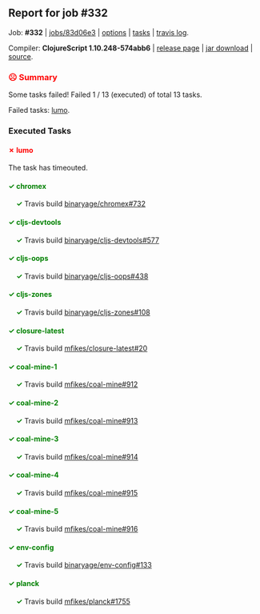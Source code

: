 ## Report for job #332

Job: **#332** | [jobs/83d06e3](https://github.com/cljs-oss/canary/commit/83d06e3f5adceec2865ca10378761d6f14614aba) | [options](options.edn) | [tasks](tasks.edn) | [travis log](https://travis-ci.org/cljs-oss/canary/builds/359698927).

Compiler: **ClojureScript 1.10.248-574abb6** | [release page](https://github.com/cljs-oss/canary/releases/tag/r1.10.248-574abb6) | [jar download](https://github.com/cljs-oss/canary/releases/download/r1.10.248-574abb6/clojurescript-1.10.248-574abb6.jar) | [source](https://github.com/clojure/clojurescript/commit/574abb67d3b2fc5f357cbaeaf28386266e2405ff).

### <b style='color:red'>☹ Summary</b>

Some tasks failed! Failed 1 / 13 (executed) of total 13 tasks.

Failed tasks: [lumo](#-lumo).

### Executed Tasks

#### <b style='color:red'>&#x2717; lumo</b>
The task has timeouted.

#### <b style='color:green'>&#x2713; chromex</b>
&nbsp;&nbsp;&nbsp;&nbsp;<b style='color:green'>&#x2713;</b> Travis build [binaryage/chromex#732](https://travis-ci.org/binaryage/chromex/builds/359699771)<br>

#### <b style='color:green'>&#x2713; cljs-devtools</b>
&nbsp;&nbsp;&nbsp;&nbsp;<b style='color:green'>&#x2713;</b> Travis build [binaryage/cljs-devtools#577](https://travis-ci.org/binaryage/cljs-devtools/builds/359699773)<br>

#### <b style='color:green'>&#x2713; cljs-oops</b>
&nbsp;&nbsp;&nbsp;&nbsp;<b style='color:green'>&#x2713;</b> Travis build [binaryage/cljs-oops#438](https://travis-ci.org/binaryage/cljs-oops/builds/359699777)<br>

#### <b style='color:green'>&#x2713; cljs-zones</b>
&nbsp;&nbsp;&nbsp;&nbsp;<b style='color:green'>&#x2713;</b> Travis build [binaryage/cljs-zones#108](https://travis-ci.org/binaryage/cljs-zones/builds/359699781)<br>

#### <b style='color:green'>&#x2713; closure-latest</b>
&nbsp;&nbsp;&nbsp;&nbsp;<b style='color:green'>&#x2713;</b> Travis build [mfikes/closure-latest#20](https://travis-ci.org/mfikes/closure-latest/builds/359699791)<br>

#### <b style='color:green'>&#x2713; coal-mine-1</b>
&nbsp;&nbsp;&nbsp;&nbsp;<b style='color:green'>&#x2713;</b> Travis build [mfikes/coal-mine#912](https://travis-ci.org/mfikes/coal-mine/builds/359699796)<br>

#### <b style='color:green'>&#x2713; coal-mine-2</b>
&nbsp;&nbsp;&nbsp;&nbsp;<b style='color:green'>&#x2713;</b> Travis build [mfikes/coal-mine#913](https://travis-ci.org/mfikes/coal-mine/builds/359699798)<br>

#### <b style='color:green'>&#x2713; coal-mine-3</b>
&nbsp;&nbsp;&nbsp;&nbsp;<b style='color:green'>&#x2713;</b> Travis build [mfikes/coal-mine#914](https://travis-ci.org/mfikes/coal-mine/builds/359699800)<br>

#### <b style='color:green'>&#x2713; coal-mine-4</b>
&nbsp;&nbsp;&nbsp;&nbsp;<b style='color:green'>&#x2713;</b> Travis build [mfikes/coal-mine#915](https://travis-ci.org/mfikes/coal-mine/builds/359699808)<br>

#### <b style='color:green'>&#x2713; coal-mine-5</b>
&nbsp;&nbsp;&nbsp;&nbsp;<b style='color:green'>&#x2713;</b> Travis build [mfikes/coal-mine#916](https://travis-ci.org/mfikes/coal-mine/builds/359699812)<br>

#### <b style='color:green'>&#x2713; env-config</b>
&nbsp;&nbsp;&nbsp;&nbsp;<b style='color:green'>&#x2713;</b> Travis build [binaryage/env-config#133](https://travis-ci.org/binaryage/env-config/builds/359699828)<br>

#### <b style='color:green'>&#x2713; planck</b>
&nbsp;&nbsp;&nbsp;&nbsp;<b style='color:green'>&#x2713;</b> Travis build [mfikes/planck#1755](https://travis-ci.org/mfikes/planck/builds/359699830)<br>